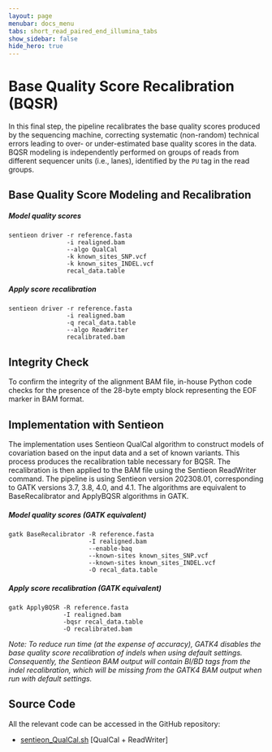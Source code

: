 ```yaml
---
layout: page
menubar: docs_menu
tabs: short_read_paired_end_illumina_tabs
show_sidebar: false
hide_hero: true
---
```


# Base Quality Score Recalibration (BQSR)

In this final step, the pipeline recalibrates the base quality scores produced by the sequencing machine, correcting systematic (non-random) technical errors leading to over- or under-estimated base quality scores in the data. BQSR modeling is independently performed on groups of reads from different sequencer units (i.e., lanes), identified by the `PU` tag in the read groups.

## Base Quality Score Modeling and Recalibration

##### Model quality scores

```text
sentieon driver -r reference.fasta
                -i realigned.bam
                --algo QualCal
                -k known_sites_SNP.vcf
                -k known_sites_INDEL.vcf
                recal_data.table
```

##### Apply score recalibration

```text
sentieon driver -r reference.fasta
                -i realigned.bam
                -q recal_data.table
                --algo ReadWriter
                recalibrated.bam
```

## Integrity Check

To confirm the integrity of the alignment BAM file, in-house Python code checks for the presence of the 28-byte empty block representing the EOF marker in BAM format.

## Implementation with Sentieon

The implementation uses Sentieon QualCal algorithm to construct models of covariation based on the input data and a set of known variants. This process produces the recalibration table necessary for BQSR. The recalibration is then applied to the BAM file using the Sentieon ReadWriter command. The pipeline is using Sentieon version 202308.01, corresponding to GATK versions 3.7, 3.8, 4.0, and 4.1. The algorithms are equivalent to BaseRecalibrator and ApplyBQSR algorithms in GATK.

##### Model quality scores (GATK equivalent)

```text
gatk BaseRecalibrator -R reference.fasta
                      -I realigned.bam
                      --enable-baq
                      --known-sites known_sites_SNP.vcf
                      --known-sites known_sites_INDEL.vcf
                      -O recal_data.table
```

##### Apply score recalibration (GATK equivalent)

```text
gatk ApplyBQSR -R reference.fasta
               -I realigned.bam
               -bqsr recal_data.table
               -O recalibrated.bam
```

*Note: To reduce run time (at the expense of accuracy), GATK4 disables the base quality score recalibration of indels when using default settings. Consequently, the Sentieon BAM output will contain BI/BD tags from the indel recalibration, which will be missing from the GATK4 BAM output when run with default settings.*

## Source Code

All the relevant code can be accessed in the GitHub repository:

  - [sentieon_QualCal.sh](https://github.com/smaht-dac/sentieon-pipelines/blob/main/dockerfiles/sentieon/sentieon_QualCal.sh) [QualCal + ReadWriter]
